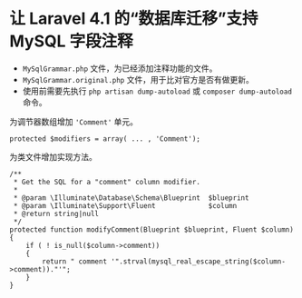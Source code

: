 # 让 Laravel 4.1 的“数据库迁移”支持 MySQL 字段注释

- `MySqlGrammar.php` 文件，为已经添加注释功能的文件。
- `MySqlGrammar.original.php` 文件，用于比对官方是否有做更新。
- 使用前需要先执行 `php artisan dump-autoload` 或 `composer dump-autoload` 命令。

为调节器数组增加 `'Comment'` 单元。

    protected $modifiers = array( ... , 'Comment');

为类文件增加实现方法。

    /**
     * Get the SQL for a "comment" column modifier.
     *
     * @param \Illuminate\Database\Schema\Blueprint  $blueprint
     * @param \Illuminate\Support\Fluent             $column
     * @return string|null
     */
    protected function modifyComment(Blueprint $blueprint, Fluent $column)
    {
        if ( ! is_null($column->comment))
        {
            return " comment '".strval(mysql_real_escape_string($column->comment))."'";
        }
    }
